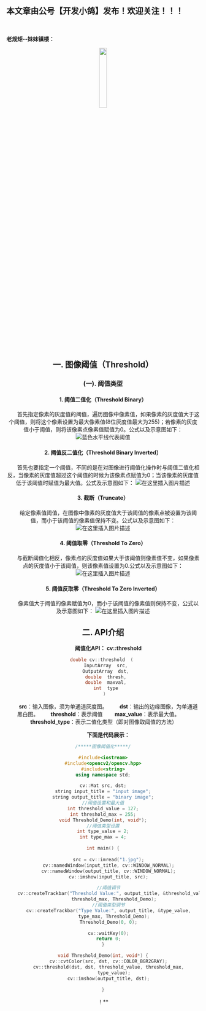 ﻿## 本文章由公号【开发小鸽】发布！欢迎关注！！！
<br>

**老规矩--妹妹镇楼：**
<center>
<img src="https://img-blog.csdnimg.cn/20200721223424816.JPG"   width="20%">

## 一.  图像阈值（Threshold）
### (一). 阈值类型
#### 1. 阈值二值化（Threshold Binary）
&nbsp;  &nbsp;  &nbsp;  &nbsp;首先指定像素的灰度值的阈值，遍历图像中像素值，如果像素的灰度值大于这个阈值，则将这个像素设置为最大像素值(8位灰度值最大为255)；若像素的灰度值小于阈值，则将该像素点像素值赋值为0。公式以及示意图如下：
![蓝色水平线代表阈值](https://img-blog.csdnimg.cn/20200528213636393.png)
#### 2. 阈值反二值化（Threshold Binary Inverted）
&nbsp;  &nbsp;  &nbsp;  &nbsp;首先也要指定一个阈值，不同的是在对图像进行阈值化操作时与阈值二值化相反，当像素的灰度值超过这个阈值的时候为该像素点赋值为0；当该像素的灰度值低于该阈值时赋值为最大值。​公式及示意图如下：
![在这里插入图片描述](https://img-blog.csdnimg.cn/20200528213810371.png?x-oss-process=image/watermark,type_ZmFuZ3poZW5naGVpdGk,shadow_10,text_aHR0cHM6Ly9ibG9nLmNzZG4ubmV0L01yd3h4eHg=,size_16,color_FFFFFF,t_70)
#### 3. 截断（Truncate）
&nbsp;  &nbsp;  &nbsp;  &nbsp;给定像素值阈值，在图像中像素的灰度值大于该阈值的像素点被设置为该阈值，而小于该阈值的像素值保持不变。公式以及示意图如下：
![在这里插入图片描述](https://img-blog.csdnimg.cn/20200528213844749.png)
#### 4. 阈值取零（Threshold To Zero）
&nbsp;  &nbsp;  &nbsp;  &nbsp;与截断阈值化相反，像素点的灰度值如果大于该阈值则像素值不变，如果像素点的灰度值小于该阈值，则该像素值设置为0.公式以及示意图如下：
![在这里插入图片描述](https://img-blog.csdnimg.cn/20200528213924799.png?x-oss-process=image/watermark,type_ZmFuZ3poZW5naGVpdGk,shadow_10,text_aHR0cHM6Ly9ibG9nLmNzZG4ubmV0L01yd3h4eHg=,size_16,color_FFFFFF,t_70)
#### 5. 阈值反取零（Threshold To Zero Inverted）
&nbsp;  &nbsp;  &nbsp;  &nbsp;像素值大于阈值的像素赋值为0，而小于该阈值的像素值则保持不变，公式以及示意图如下：
![在这里插入图片描述](https://img-blog.csdnimg.cn/20200528214007166.png)
## 二. API介绍

&nbsp;  &nbsp;  &nbsp;  &nbsp;**阈值化API：  cv::threshold​**

```cpp
double cv::threshold  ( 
	InputArray  src,  
  	OutputArray  dst,  
	double  thresh,  
	double  maxval,  
	int  type  
 )
```

&nbsp;  &nbsp;  &nbsp;  &nbsp;**src**：输入图像，须为单通道灰度图。
&nbsp;  &nbsp;  &nbsp;  &nbsp;**dst**：输出的边缘图像，为单通道黑白图。
&nbsp;  &nbsp;  &nbsp;  &nbsp;**threshold**：表示阈值
&nbsp;  &nbsp;  &nbsp;  &nbsp;**max_value**：表示最大值。
&nbsp;  &nbsp;  &nbsp;  &nbsp;**threshold_type**：表示二值化类型（即对图像取阈值的方法）




&nbsp;  &nbsp;  &nbsp;  &nbsp;**下面是代码展示：**
```cpp
/*****图像阈值化*****/

#include<iostream>
#include<opencv2/opencv.hpp>
#include<string>
using namespace std;

cv::Mat src, dst;
string input_title = "input image";
string output_title = "binary image";
//阈值设置和最大值
int threshold_value = 127;
int threshold_max = 255;
void Threshold_Demo(int, void*);
//阈值类型设置
int type_value = 2;
int type_max = 4;

int main() {
	
	src = cv::imread("1.jpg");
	cv::namedWindow(input_title, cv::WINDOW_NORMAL);
	cv::namedWindow(output_title, cv::WINDOW_NORMAL);
	cv::imshow(input_title, src);

	//阈值调节
	cv::createTrackbar("Threshold Value:", output_title, &threshold_value,
		threshold_max, Threshold_Demo);
	//阈值类型调节
	cv::createTrackbar("Type Value:", output_title, &type_value,
		type_max, Threshold_Demo);
	Threshold_Demo(0, 0);

	cv::waitKey(0);
	return 0;
}

void Threshold_Demo(int, void*) {
	cv::cvtColor(src, dst, cv::COLOR_BGR2GRAY);
	cv::threshold(dst, dst, threshold_value, threshold_max,
		type_value);
	cv::imshow(output_title, dst);

}
```
！**
